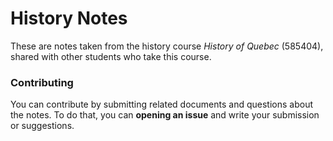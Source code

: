 # History Notes

These are notes taken from the history course *History of Quebec* (585404), shared with other students who take this course. 

### Contributing

You can contribute by submitting related documents and questions about the notes. To do that, you can **opening an issue** and write your submission or suggestions.